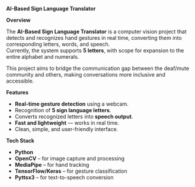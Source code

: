 **AI-Based Sign Language Translator**

**Overview**

The **AI-Based Sign Language Translator** is a computer vision project that detects and recognizes hand gestures in real time, converting them into corresponding letters, words, and speech.  
Currently, the system supports **5 letters**, with scope for expansion to the entire alphabet and numerals.

This project aims to bridge the communication gap between the deaf/mute community and others, making conversations more inclusive and accessible.

**Features**
-  **Real-time gesture detection** using a webcam.
-  Recognition of **5 sign language letters**.
-  Converts recognized letters into **speech output**.
-  **Fast and lightweight** — works in real time.
-  Clean, simple, and user-friendly interface.

**Tech Stack**
- **Python**
- **OpenCV** – for image capture and processing
- **MediaPipe** – for hand tracking
- **TensorFlow/Keras** – for gesture classification
- **Pyttsx3** – for text-to-speech conversion

